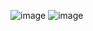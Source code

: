 ![image](https://github.com/user-attachments/assets/d0490715-ae37-491f-97ba-688e6860f4de)
![image](https://github.com/user-attachments/assets/93592bc0-b968-4eaf-8628-8ebb056cbbdf)
